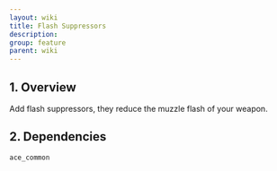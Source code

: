 ```yaml
---
layout: wiki
title: Flash Suppressors
description: 
group: feature
parent: wiki
---
```


## 1. Overview

Add flash suppressors, they reduce the muzzle flash of your weapon.

## 2. Dependencies

`ace_common`
